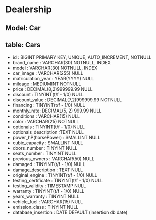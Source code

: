 <!-- Modellizzare la struttura di una tabella per memorizzare tutti i dati riguardanti delle auto usate messe in vendita da un concessionario -->

# Dealership

## Model: Car

## table: Cars

- id :                   BIGINT                PRIMARY KEY, UNIQUE, AUTO_INCREMENT, NOTNULL
- brand_name :           VARCHAR(30)           NOTNULL, INDEX
- model :                VARCHAR(30)           NOTNULL, INDEX
- car_image :            VARCHAR(255)          NULL
- matriculation_year :   YEAR(YYYY)            NULL
- mileage :              MEDIUMINT             NOTNULL
- price :                DECIMAL(8,2)999999.99 NULL
- discount :             TINYINT(t/f - 1/0)    NULL
- discount_value :       DECIMAL(7,2)999999.99 NOTNULL
- financing :            TINYINT(t/f - 1/0)    NULL
- monthly_rate:          DECIMAL(5, 2) 999.99  NULL
- conditions :           VARCHAR(15)           NULL
- color :                VARCHAR(25)           NOTNULL
- optionals :            TINYINT(t/f - 1/0)    NULL
- optionals_description :TEXT                  NULL
- power_hP(horsePower) : SMALLINT              NULL
- cubic_capacity :       SMALLINT              NULL
- doors_number :         TINYINT               NULL
- seats_number :         TINYINT               NULL
- previous_owners :      VARCHAR(50)           NULL
- damaged :              TINYINT(t/f - 1/0)    NULL
- damage_description :   TEXT                  NULL
- original_engine :      TINYINT(t/f - 1/0)    NULL 
- testing_certificate :  TINYINT(t/f - 1/0)    NULL
- testing_validity :     TIMESTAMP             NULL
- warranty :             TINYINT(t/f - 1/0)    NULL
- years_warranty :       TINYINT               NULL
- vehicle_fuel :         VARCHAR(15)           NULL
- emission_class :       TINYINT               NULL
- database_insertion :   DATE                  DEFAULT (insertion db date)